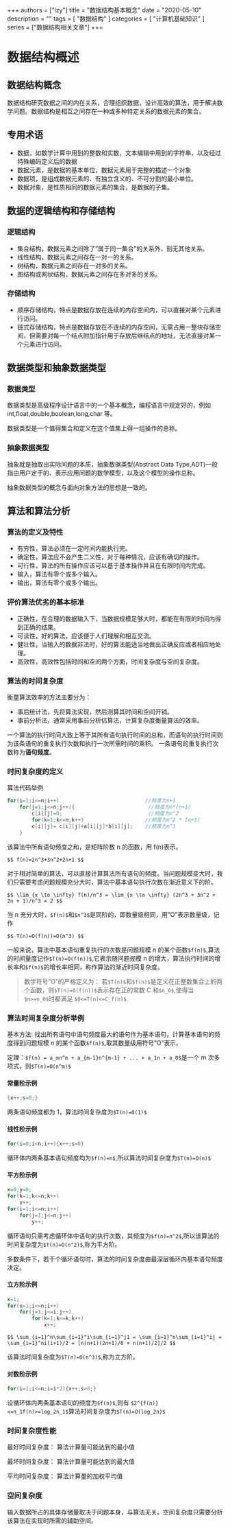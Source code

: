 +++
authors = ["lzy"]
title = "数据结构基本概念"
date = "2020-05-10"
description = ""
tags = [
    "数据结构"
]
categories = [
    "计算机基础知识"
]
series = ["数据结构相关文章"]
+++


# 数据结构概述

## 数据结构概念

数据结构研究数据之间的内在关系，合理组织数据，设计高效的算法，用于解决数学问题。数据结构是相互之间存在一种或多种特定关系的数据元素的集合。

## 专用术语

- 数据，如数学计算中用到的整数和实数，文本编辑中用到的字符串，以及经过特殊编码定义后的数据
- 数据元素，是数据的基本单位，数据元素用于完整的描述一个对象
- 数据项，是组成数据元素的、有独立含义的、不可分割的最小单位。
- 数据对象，是性质相同的数据元素的集合，是数据的子集。

## 数据的逻辑结构和存储结构

### 逻辑结构

- 集合结构，数据元素之间除了”属于同一集合”的关系外，别无其他关系。
- 线性结构，数据元素之间存在一对一的关系。
- 树结构，数据元素之间存在一对多的关系。
- 图结构或网状结构，数据元素之间存在多对多的关系。

### 存储结构

- 顺序存储结构，特点是数据存放在连续的内存空间内，可以直接对某个元素进行访问。
- 链式存储结构，特点是数据存放在不连续的内存空间，无需占用一整块存储空间，但需要对每一个结点附加指针用于存放后继结点的地址，无法直接对某一个元素进行访问。

## 数据类型和抽象数据类型

### 数据类型

数据类型是高级程序设计语言中的一个基本概念，编程语言中规定好的，例如 int,float,double,boolean,long,char 等。

数据类型是一个值得集合和定义在这个值集上得一组操作的总称。

### 抽象数据类型

抽象就是抽取出实际问题的本质，抽象数据类型(Abstract Data Type,ADT)一般指由用户定于的、表示应用问题的数学模型，以及这个模型的操作总称。

抽象数据类型的概念与面向对象方法的思想是一致的。

## 算法和算法分析

### 算法的定义及特性

- 有穷性，算法必须在一定时间内能执行完。
- 确定性，算法应不会产生二义性，对于每种情况，应该有确切的操作。
- 可行性，算法的所有操作应该可以基于基本操作并且在有限时间内完成。
- 输入，算法有零个或多个输入。
- 输出，算法有零个或多个输出。

### 评价算法优劣的基本标准

- 正确性，在合理的数据输入下，当数据规模足够大时，都能在有限的时间内得到正确的结果。
- 可读性，好的算法，应该便于人们理解和相互交流。
- 健壮性，当输入的数据非法时，好的算法能适当地做出正确反应或者相应地处理。
- 高效性，高效性包括时间和空间两个方面，时间复杂度与空间复杂度。

### 算法的时间复杂度

衡量算法效率的方法主要分为：

- 事后统计法，先将算法实现，然后测算其时间和空间开销。
- 事前分析法，通常采用事前分析估算法，计算复杂度衡量算法的效率。

一个算法的执行时间大致上等于其所有语句执行时间的总和，而语句的执行时间则为该条语句的重复执行次数和执行一次所需时间的乘积。
一条语句的重复执行次数称为**语句频度**。

### 时间复杂度的定义

算法代码举例

```c
for(i=1;i<=n;i++)                            //频度为n+1
    for(j=1;j<=n;j++){                        //频度为n*(n+1)    
        c[i][j]=0;                            //频度为n^2
        for(k=1;k<=n;k++)                    //频度为n^2 * (n+1)
        c[i][j]= c[i][j]+a[i][j]*b[i][j];    //频度为n^3
    }
```

该算法中所有语句频度之和，是矩阵阶数 n 的函数，用 f(n)表示。

`$$ f(n)=2n^3+3n^2+2n+1 $$`

对于相对简单的算法，可以直接计算算法所有语句的频度。当问题规模变大时，我们只需要考虑问题规模充分大时，算法中基本语句执行次数在渐近意义下的阶。

`$$ \lim_{x \to \infty} f(n)/n^3 = \lim_{x \to \infty} (2n^3 + 3n^2 + 2n + 1)/n^3 = 2 $$`

当 n 充分大时，`$f(n)$`和`$n^3$`是同阶的，即数量级相同，用”O”表示数量级，记作

`$$ T(n)=O(f(n))=O(n^3) $$`

一般来说，算法中基本语句重复执行的次数是问题规模 n 的某个函数`$f(n)$`,算法的时间量度记作`$T(n)=O(f(n))$`,它表示随问题规模 n 的增大，算法执行时间的增长率和`$f(n)$`的增长率相同，称作算法的渐近时间复杂度。

> 数学符号”O”的严格定义为：
> 若`$T(n)$`和`$f(n)$`是定义在正整数集合上的两个函数，则`$T(n)=O(f(n))$`表示存在正的常数 C 和`$n_0$`,使得当`$n>=n_0$`时都满足 `$0<=T(n)<=C_f(n)$`.

### 算法时间复杂度分析举例

基本方法: 找出所有语句中语句频度最大的语句作为基本语句，计算基本语句的频度得到问题规模 n 的某个函数`$f(n)$`,取其数量级用符号”O”表示。

定理：`$f(n) = a_mn^m + a_{m-1}n^{m-1} + ... + a_1n + a_0$`是一个 m 次多项式，则`$T(n)=O(n^m)$`

#### 常量阶示例

```c
{x++;s=0;}
```

两条语句频度都为 1，算法时间复杂度为`$T(n)=O(1)$`

#### 线性阶示例

```c
for(i=0;i<n;i++){x++;s=0}
```

循环体内两条基本语句频度均为`$f(n)=n$`,所以算法时间复杂度为`$T(n)=O(n)$`

#### 平方阶示例

```c
x=0;y=0;
for(k=1;k<=n;k++)
    x++;
for(i=1;i<=n;i++)
    for(j=1;j<=n;j++)
        y++;
```

循环语句只需考虑循环体中语句的执行次数，其频度为`$f(n)=n^2$`,所以该算法的时间复杂度为`$T(n)=O(n^2)$`,称为平方阶。

多数条件下，若干个循环语句时，算法的时间复杂度由最深层循环内基本语句频度决定。

#### 立方阶示例

```c
x=1;
for(x=1;i<=n;i++)
    for(j=1;j<=i;j++)
        for(k=1;k<=k;k++)
            x++;
```

`$$ \sum_{i=1}^n\sum_{i=1}^i\sum_{i=1}^j1 = \sum_{i=1}^n\sum_{i=1}^ij = \sum_{i=1}^ni(i+1)/2 = [n(n+1)(2n+1)/6 + n(n+1)/2]/2 $$`

该算法时间复杂度为`$T(n)=O(n^3)$`,称为立方阶。

#### 对数阶示例

```c
for(i=1;i<=n;i=i*2){x++;s=0;}
```

设循环体内两条基本语句的频度为`$f(n)$`,则有 `$2^{f(n)}<=n_1f(n)>=log_2n_1$`算法时间复杂度为`$T(n)=O(log_2n)$`

### 时间复杂度性能

最好时间复杂度： 算法计算量可能达到的最小值

最坏时间复杂度： 算法计算量可能达到的最大值

平均时间复杂度： 算法计算量的加权平均值

### 空间复杂度

输入数据所占的具体存储量取决于问题本身，与算法无关。空间复杂度只需要分析该算法在实现时所需的辅助空间。
